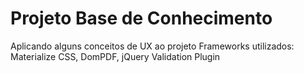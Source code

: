 # Projeto Base de Conhecimento

Aplicando alguns conceitos de UX ao projeto
Frameworks utilizados: Materialize CSS, DomPDF, jQuery Validation Plugin

